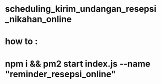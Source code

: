 # scheduling_kirim_undangan_resepsi_nikahan_online
# how to :
# npm i && pm2 start index.js --name "reminder_resepsi_online" 
